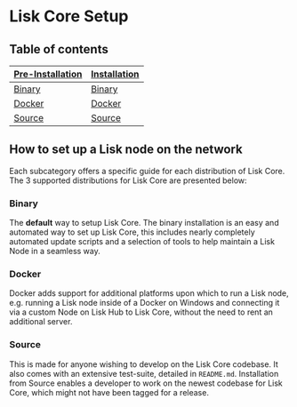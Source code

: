 # Lisk Core Setup

## Table of contents
[Pre-Installation](/documentation/lisk-core/setup/pre-install/binary) | [Installation](/documentation/lisk-core/setup/install/binary) 
--- | ---
[Binary](/documentation/lisk-core/setup/pre-install/binary) | [Binary](/documentation/lisk-core/setup/pre-install/binary) 
[Docker](/documentation/lisk-core/setup/pre-install/docker) | [Docker](/documentation/lisk-core/setup/pre-install/docker)
[Source](/documentation/lisk-core/setup/pre-install/source) | [Source](/documentation/lisk-core/setup/pre-install/source)

## How to set up a Lisk node on the network
Each subcategory offers a specific guide for each distribution of Lisk Core. The 3 supported distributions for Lisk Core are presented below:

### Binary
The **default** way to setup Lisk Core.
The binary installation is an easy and automated way to set up Lisk Core, this includes nearly completely automated update scripts and a selection of tools to help maintain a Lisk Node in a seamless way.

### Docker
Docker adds support for additional platforms upon which to run a Lisk node, e.g. running a Lisk node inside of a Docker on Windows and connecting it via a custom Node on Lisk Hub to Lisk Core, without the need to rent an additional server.

### Source
This is made for anyone wishing to develop on the Lisk Core codebase. It also comes with an extensive test-suite, detailed in `README.md`. Installation from Source enables a developer to work on the newest codebase for Lisk Core, which might not have been tagged for a release.

